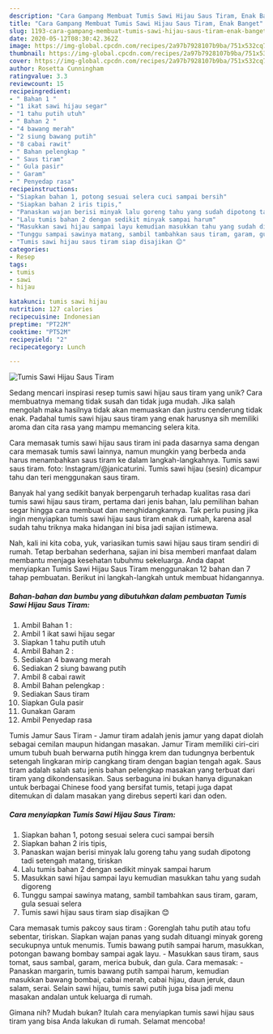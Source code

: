 ```yaml
---
description: "Cara Gampang Membuat Tumis Sawi Hijau Saus Tiram, Enak Banget"
title: "Cara Gampang Membuat Tumis Sawi Hijau Saus Tiram, Enak Banget"
slug: 1193-cara-gampang-membuat-tumis-sawi-hijau-saus-tiram-enak-banget
date: 2020-05-12T08:30:42.362Z
image: https://img-global.cpcdn.com/recipes/2a97b7928107b9ba/751x532cq70/tumis-sawi-hijau-saus-tiram-foto-resep-utama.jpg
thumbnail: https://img-global.cpcdn.com/recipes/2a97b7928107b9ba/751x532cq70/tumis-sawi-hijau-saus-tiram-foto-resep-utama.jpg
cover: https://img-global.cpcdn.com/recipes/2a97b7928107b9ba/751x532cq70/tumis-sawi-hijau-saus-tiram-foto-resep-utama.jpg
author: Rosetta Cunningham
ratingvalue: 3.3
reviewcount: 15
recipeingredient:
- " Bahan 1 "
- "1 ikat sawi hijau segar"
- "1 tahu putih utuh"
- " Bahan 2 "
- "4 bawang merah"
- "2 siung bawang putih"
- "8 cabai rawit"
- " Bahan pelengkap "
- " Saus tiram"
- " Gula pasir"
- " Garam"
- " Penyedap rasa"
recipeinstructions:
- "Siapkan bahan 1, potong sesuai selera cuci sampai bersih"
- "Siapkan bahan 2 iris tipis,"
- "Panaskan wajan berisi minyak lalu goreng tahu yang sudah dipotong tadi setengah matang, tiriskan"
- "Lalu tumis bahan 2 dengan sedikit minyak sampai harum"
- "Masukkan sawi hijau sampai layu kemudian masukkan tahu yang sudah digoreng"
- "Tunggu sampai sawinya matang, sambil tambahkan saus tiram, garam, gula sesuai selera"
- "Tumis sawi hijau saus tiram siap disajikan 😊"
categories:
- Resep
tags:
- tumis
- sawi
- hijau

katakunci: tumis sawi hijau 
nutrition: 127 calories
recipecuisine: Indonesian
preptime: "PT22M"
cooktime: "PT52M"
recipeyield: "2"
recipecategory: Lunch

---
```



![Tumis Sawi Hijau Saus Tiram](https://img-global.cpcdn.com/recipes/2a97b7928107b9ba/751x532cq70/tumis-sawi-hijau-saus-tiram-foto-resep-utama.jpg)

Sedang mencari inspirasi resep tumis sawi hijau saus tiram yang unik? Cara membuatnya memang tidak susah dan tidak juga mudah. Jika salah mengolah maka hasilnya tidak akan memuaskan dan justru cenderung tidak enak. Padahal tumis sawi hijau saus tiram yang enak harusnya sih memiliki aroma dan cita rasa yang mampu memancing selera kita.

Cara memasak tumis sawi hijau saus tiram ini pada dasarnya sama dengan cara memasak tumis sawi lainnya, namun mungkin yang berbeda anda harus menambahkan saus tiram ke dalam langkah-langkahnya. Tumis sawi saus tiram. foto: Instagram/@janicaturini. Tumis sawi hijau (sesin) dicampur tahu dan teri menggunakan saus tiram.

Banyak hal yang sedikit banyak berpengaruh terhadap kualitas rasa dari tumis sawi hijau saus tiram, pertama dari jenis bahan, lalu pemilihan bahan segar hingga cara membuat dan menghidangkannya. Tak perlu pusing jika ingin menyiapkan tumis sawi hijau saus tiram enak di rumah, karena asal sudah tahu triknya maka hidangan ini bisa jadi sajian istimewa.


Nah, kali ini kita coba, yuk, variasikan tumis sawi hijau saus tiram sendiri di rumah. Tetap berbahan sederhana, sajian ini bisa memberi manfaat dalam membantu menjaga kesehatan tubuhmu sekeluarga. Anda dapat menyiapkan Tumis Sawi Hijau Saus Tiram menggunakan 12 bahan dan 7 tahap pembuatan. Berikut ini langkah-langkah untuk membuat hidangannya.

<!--inarticleads1-->

##### Bahan-bahan dan bumbu yang dibutuhkan dalam pembuatan Tumis Sawi Hijau Saus Tiram:

1. Ambil  Bahan 1 :
1. Ambil 1 ikat sawi hijau segar
1. Siapkan 1 tahu putih utuh
1. Ambil  Bahan 2 :
1. Sediakan 4 bawang merah
1. Sediakan 2 siung bawang putih
1. Ambil 8 cabai rawit
1. Ambil  Bahan pelengkap :
1. Sediakan  Saus tiram
1. Siapkan  Gula pasir
1. Gunakan  Garam
1. Ambil  Penyedap rasa


Tumis Jamur Saus Tiram - Jamur tiram adalah jenis jamur yang dapat diolah sebagai cemilan maupun hidangan masakan. Jamur Tiram memiliki ciri-ciri umum tubuh buah berwarna putih hingga krem dan tudungnya berbentuk setengah lingkaran mirip cangkang tiram dengan bagian tengah agak. Saus tiram adalah salah satu jenis bahan pelengkap masakan yang terbuat dari tiram yang dikondensasikan. Saus serbaguna ini bukan hanya digunakan untuk berbagai Chinese food yang bersifat tumis, tetapi juga dapat ditemukan di dalam masakan yang direbus seperti kari dan oden. 

<!--inarticleads2-->

##### Cara menyiapkan Tumis Sawi Hijau Saus Tiram:

1. Siapkan bahan 1, potong sesuai selera cuci sampai bersih
1. Siapkan bahan 2 iris tipis,
1. Panaskan wajan berisi minyak lalu goreng tahu yang sudah dipotong tadi setengah matang, tiriskan
1. Lalu tumis bahan 2 dengan sedikit minyak sampai harum
1. Masukkan sawi hijau sampai layu kemudian masukkan tahu yang sudah digoreng
1. Tunggu sampai sawinya matang, sambil tambahkan saus tiram, garam, gula sesuai selera
1. Tumis sawi hijau saus tiram siap disajikan 😊


Cara memasak tumis pakcoy saus tiram : Gorenglah tahu putih atau tofu sebentar, tiriskan. Siapkan wajan panas yang sudah dituangi minyak goreng secukupnya untuk menumis. Tumis bawang putih sampai harum, masukkan, potongan bawang bombay sampai agak layu. - Masukkan saus tiram, saus tomat, saus sambal, garam, merica bubuk, dan gula. Cara memasak: - Panaskan margarin, tumis bawang putih sampai harum, kemudian masukkan bawang bombai, cabai merah, cabai hijau, daun jeruk, daun salam, serai. Selain sawi hijau, tumis sawi putih juga bisa jadi menu masakan andalan untuk keluarga di rumah. 

Gimana nih? Mudah bukan? Itulah cara menyiapkan tumis sawi hijau saus tiram yang bisa Anda lakukan di rumah. Selamat mencoba!
